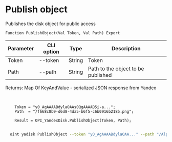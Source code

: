 ﻿---
sidebar_position: 1
---

# Publish object
 Publishes the disk object for public access



`Function PublishObject(Val Token, Val Path) Export`

  | Parameter | CLI option | Type | Description |
  |-|-|-|-|
  | Token | --token | String | Token |
  | Path | --path | String | Path to the object to be published |

  
  Returns:  Map Of KeyAndValue - serialized JSON response from Yandex

<br/>




```bsl title="Code example"
    Token = "y0_AgAAAABdylaOAAs0QgAAAAD5i-a...";
    Path  = "/f668c8b9-d6d8-4da5-b6f5-c6b0916b2185.png";

    Result = OPI_YandexDisk.PublishObject(Token, Path);
```



```sh title="CLI command example"
    
  oint yadisk PublishObject --token "y0_AgAAAABdylaOAA..." --path "/Alpaca.png"

```

```json title="Result"

```
